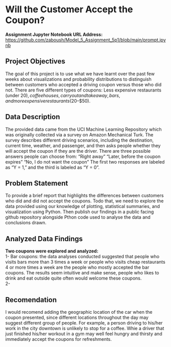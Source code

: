 # Will the Customer Accept the Coupon?
**Assignment Jupyter Notebook URL Address:** https://github.com/zaboush/Model_5_Assignment_5p1/blob/main/prompt.ipynb
## Project Objectives
The goal of this project is to use what we have learnt over the past few weeks about visualizations and probability distributions to distinguish between customers who accepted a driving coupon versus those who did not. 
There are five different types of coupons: Less expensive restaurants (under $20), coffee houses, carryout and takeaway, bars, and more expensive restaurants ($20–$50).
## Data Description
The provided data came from the UCI Machine Learning Repository which was originally collected via a survey on Amazon Mechanical Turk. The survey describes different driving scenarios, including the destination, current time, weather, and passenger, and then asks people whether they will accept the coupon if they are the driver. 
There are three possible answers people can choose from:
“Right away”
“Later, before the coupon expires”
“No, I do not want the coupon”
The first two responses are labeled as “Y = 1,” and the third is labeled as “Y = 0”.
## Problem Statement
To provide a brief report that highlights the differences between customers who did and did not accept the coupons. Todo that, we need to explore the data provided using our knowledge of plotting, statistical summaries, and visualization using Python. Then publish our findings in a public facing github repository alongside Pthon code used to analyse the data and conclusions drawn.
## Analyzed Data Findings
**Two coupons were explored and analyzed:**  
1- Bar coupons: the data analyses conducted suggested that people who visits bars more than 3 times a week or people who visits cheap restaurants 4 or more times a week are the people who mostly accepted the bar coupons. The results seem intuitive and make sense, people who likes to drink and eat outside quite often would welcome these coupons.  
2- 
## Recomendation
I would recomend adding the geographic location of the car when the coupon presented, since different locations throughout the day may suggest different group of people. For example, a person driving to his/her work in the city downtown is unlikely to stop for a coffee. Whie a driver that just finished his/her workout in a gym may well feel hungry and thirsty and immediately accept the coupons for refreshments.
